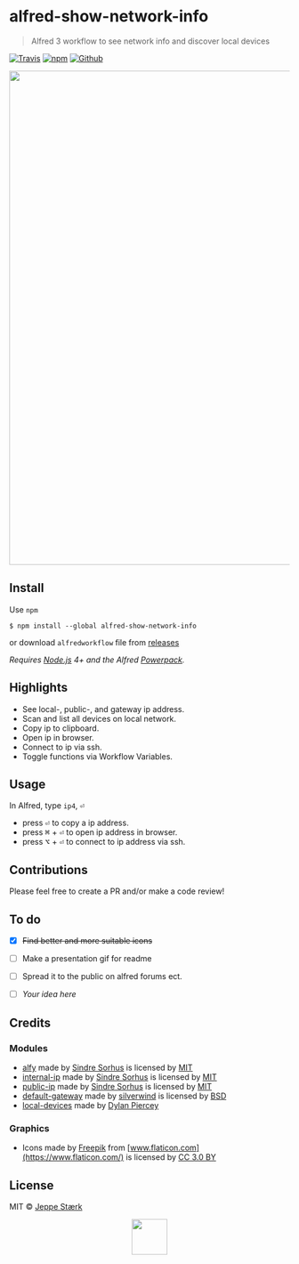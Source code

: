 # alfred-show-network-info 

> Alfred 3 workflow to see network info and discover local devices

[![Travis](https://img.shields.io/travis/jeppestaerk/alfred-show-network-info/master.svg?style=flat-square&label=build%20status)](https://travis-ci.org/jeppestaerk/alfred-show-network-info) [![npm](https://img.shields.io/npm/dt/alfred-show-network-info.svg?style=flat-square&label=npm%20downloads)](https://www.npmjs.com/package/alfred-show-network-info) [![Github](https://img.shields.io/github/downloads/jeppestaerk/alfred-show-network-info/total.svg?style=flat-square&label=github%20downloads)](https://github.com/jeppestaerk/alfred-show-network-info/releases/latest)

<img src="https://raw.githubusercontent.com/jeppestaerk/alfred-show-network-info/master/preview.png" width="888">


## Install

Use `npm`
```
$ npm install --global alfred-show-network-info
```
or download `alfredworkflow` file from [releases](https://github.com/jeppestaerk/alfred-show-network-info/releases/latest)

*Requires [Node.js](https://nodejs.org) 4+ and the Alfred [Powerpack](https://www.alfredapp.com/powerpack/).*


## Highlights

- See local-, public-, and gateway ip address.
- Scan and list all devices on local network.
- Copy ip to clipboard.
- Open ip in browser.
- Connect to ip via ssh.
- Toggle functions via Workflow Variables.


## Usage

In Alfred, type `ip4`, <kbd>⏎</kbd>
- press <kbd>⏎</kbd> to copy a ip address.
- press <kbd>⌘</kbd> + <kbd>⏎</kbd> to open ip address in browser.
- press <kbd>⌥</kbd> + <kbd>⏎</kbd> to connect to ip address via ssh.


## Contributions

Please feel free to create a PR and/or make a code review!


## To do

- [x] ~~Find better and more suitable icons~~
- [ ] Make a presentation gif for readme
- [ ] Spread it to the public on alfred forums ect.
- [ ] *Your idea here*


## Credits

### Modules

- [alfy](https://github.com/sindresorhus/alfy) made by [Sindre Sorhus](https://sindresorhus.com/) is licensed by [MIT](https://github.com/sindresorhus/alfy/blob/master/license)
- [internal-ip](https://github.com/sindresorhus/internal-ip) made by [Sindre Sorhus](https://sindresorhus.com/) is licensed by [MIT](https://github.com/sindresorhus/internal-ip/blob/master/license)
- [public-ip](https://github.com/sindresorhus/public-ip) made by [Sindre Sorhus](https://sindresorhus.com/) is licensed by [MIT](https://github.com/sindresorhus/public-ip/blob/master/license)
- [default-gateway](https://github.com/silverwind/default-gateway) made by [silverwind](https://silverwind.io/) is licensed by [BSD](https://github.com/silverwind/default-gateway/blob/master/LICENSE)
- [local-devices](https://github.com/DylanPiercey/local-devices) made by [Dylan Piercey](https://github.com/DylanPiercey)

### Graphics

- Icons made by [Freepik](http://www.freepik.com) from [www.flaticon.com](https://www.flaticon.com/) is licensed by [CC 3.0 BY](http://creativecommons.org/licenses/by/3.0/)


## License

MIT © [Jeppe Stærk](https://staerk.io)


<p align="center"><img src="https://raw.githubusercontent.com/jeppestaerk/alfred-show-network-info/master/icon.png" width="64" ></p>
